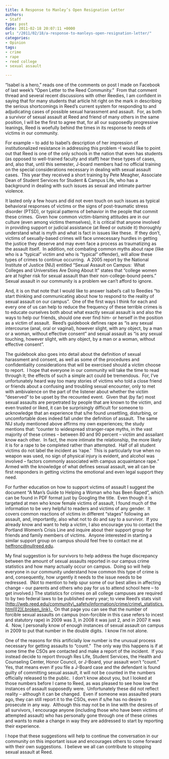 ```yaml
---
title: A Response to Manley’s Open Resignation Letter
authors:
- Staff
type: post
date: 2011-02-18 20:07:11 +0000
url: "/2011/02/18/a-response-to-manleys-open-resignation-letter/"
categories:
- Opinion
tags:
- crime
- rape
- reed college
- sexual assault

---
```

“Isabel is a hero,” reads one of the comments on post I made on Facebook of last week’s “Open Letter to the Reed Community.”  From that comment thread and several recent discussions with other Reedies, I am confident in saying that for many students that article hit right on the mark in describing the serious shortcomings in Reed’s current system for responding to and adjudicating cases of possible sexual harassment and assault.  For, as both a survivor of sexual assault at Reed and friend of many others in the same position, I will be the first to agree that, for all our supposedly progressive leanings, Reed is woefully behind the times in its response to needs of victims in our community.

For example – to add to Isabel’s description of her impression of institutionalized resistance in addressing this problem –I would like to point out that Reed is one of the only schools in the nation that even has students (as opposed to well-trained faculty and staff) hear these types of cases, and, also that, until this semester, J-board members had no official training on the special considerations necessary in dealing with sexual assault cases.  This year they received a short training by Pete Meagher, Associate Dean of Student Services for Student & Campus Life, who has a background in dealing with such issues as sexual and intimate partner violence.

It lasted only a few hours and did not even touch on such issues as typical behavioral responses of victims or the signs of post-traumatic stress disorder (PTSD), or typical patterns of behavior in the people that commit these crimes.  Given how common victim-blaming attitudes are in our culture (even among victims themselves), it is critical that anyone involved in providing support or judicial assistance (at Reed or outside it) thoroughly understand what is myth and what is fact in issues like these.  If they don’t, victims of sexually-based crimes will face unnecessary hurdles in getting the justice they deserve and may even face a process as traumatizing as the assault itself.  In addition, not combating common myths about rape (like who is a “typical” victim and who is “typical” offender), will allow these types of crimes to continue occurring.  A 2005 report by the National Institute of Justice (NIJ) entitled “Sexual Assault on Campus:  What Colleges and Universities Are Doing About It” states that “college women are at higher risk for sexual assault than their non-college-bound peers.”  Sexual assault in our community is a problem we can’t afford to ignore.

And, it is on that note that I would like to answer Isabel’s call to Reedies “to start thinking and communicating about how to respond to the reality of sexual assault on our campus”.  One of the first ways I think for each and every one of us can help to reduce the frequency of these terrible crimes is to educate ourselves both about what exactly sexual assault is and also the ways to help our friends, should one ever find him- or herself in the position as a victim of assault.  Reed’s guidebook defines rape as “is any sexual intercourse (anal, oral or vaginal), however slight, with any object, by a man or a woman, without effective consent” and sexual assault as “is any sexual touching, however slight, with any object, by a man or a woman, without effective consent”.

The guidebook also goes into detail about the definition of sexual harassment and consent, as well as some of the procedures and confidentiality considerations that will be exercised should a victim choose to report.  I hope that everyone in our community will take the time to read through it; the effects of such a simple act could be tremendous.  For, I’ve unfortunately heard way too many stories of victims who told a close friend or friends about a confusing and troubling sexual encounter, only to met with ambivalence on the part of the listener about whether the victim “deserved” to be upset by the recounted event.  Given that (by far) most sexual assaults are perpetrated by people that are known to the victim, and even trusted or liked, it can be surprisingly difficult for someone to acknowledge that an experience that s/he found unsettling, disturbing, or uncomfortable does indeed fall under the definition of assault.  The same NIJ study mentioned above affirms my own experiences; the study mentions that: “counter to widespread stranger-rape myths, in the vast majority of these crimes – between 80 and 90 percent – victim and assailant know each other.  In fact, the more intimate the relationship, the more likely it is for a rape to be completed rather than attempted.  Half of all student victims do not label the incident as ‘rape.’  This is particularly true when no weapon was used, no sign of physical injury is evident, and alcohol was involved – factors commonly associated with campus acquaintance rape.”  Armed with the knowledge of what defines sexual assault, we all can be first responders in getting victims the emotional and even legal support they need.

For further education on how to support victims of assault I suggest the document “A Man’s Guide to Helping a Woman who has Been Raped”, which can be found in PDF format just by Googling the title.  Even though it is targeted at men who know female victims of assault, I found much of the information to be very helpful to readers and victims of any gender.  It covers common reactions of victims in different “stages” following an assault, and, importantly, also what not to do and say to a survivor.  If you already know and want to help a victim, I also encourage you to contact the Portland Women’s Crisis Line and inquire about their support group for friends and family members of victims.  Anyone interested in starting a similar support group on campus should feel free to contact me at [&#x68;&#x65;&#x66;&#x66;&#x72;&#x6f;&#x6e;&#x63;&#x40;<span class="oe_displaynone">null</span>&#x72;&#x65;&#x65;&#x64;&#x2e;&#x65;&#x64;&#x75;][1].

My final suggestion is for survivors to help address the huge discrepancy between the amount of sexual assaults reported in our campus crime statistics and how many actually occur on campus.  Doing so will help everyone in our community understand how common this type of crime is and, consequently, how urgently it needs to the issue needs to be redressed.  (Not to mention to help spur some of our best allies in affecting change – our parents and others who pay for us to attend school here – to get involved.) The statistics for crimes on all college campuses are required to by two federal laws to be published every year; to view Reed’s stats visit [http://web.reed.edu/community\_safety/information/crime/crime\_statistics.html][2]{.broken_link}.  On that page you can see that the number of forcible sexual assaults on campus (non-forcible in this case refers to incest and statutory rape) in 2009 was 3, in 2008 it was just 2, and in 2007 it was 4.  Now, I personally know of enough instances of sexual assault on campus in 2009 to put that number in the double digits.  I know I’m not alone.

One of the reasons for this artificially low number is the unusual process necessary for getting assaults to “count.”  The only way this happens is if at some time the CSOs are contacted and make a report of the incident.  If you instead decide to report through Res Life, Student Services, the Health and Counseling Center, Honor Council, or J-Board, your assault won’t “count.”  Yes, that means even if you file a J-Board case and the defendant is found guilty of committing sexual assault, it will not be counted in the numbers officially released to the public.  I don’t know about you, but I looked at those numbers before I came to Reed, as was pleased to see how low the instances of assault supposedly were.  Unfortunately these did not reflect reality – although it can be changed.  Even if someone was assaulted years ago, they can still report it to the CSOs, even if s/he has no desire to prosecute in any way.  Although this may not be in line with the desires of all survivors, I encourage anyone (including those who have been victims of attempted assault) who has personally gone through one of these crimes and wants to make a change in way they are addressed to start by reporting their experience.

I hope that these suggestions will help to continue the conversation in our community on this important issue and encourages others to come forward with their own suggestions.  I believe we all can contribute to stopping sexual assault at Reed.

 [1]: mailto:&#x68;&#x65;&#x66;&#x66;&#x72;&#x6f;&#x6e;&#x63;&#x40;&#x72;&#x65;&#x65;&#x64;&#x2e;&#x65;&#x64;&#x75;
 [2]: http://web.reed.edu/community_safety/information/crime/crime_statistics.html